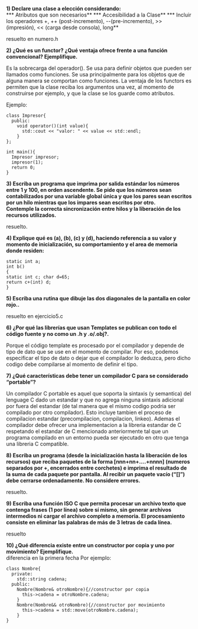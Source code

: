 **1) Declare una clase a elección considerando:**  
    *** Atributos que son necesarios**
    *** Accesibilidad a la Clase**
    *** Incluir los operadores +, ++ (post-incremento), --(pre-incremento), >> (impresión), << (carga desde consola), long**

resuelto en numero.h

**2) ¿Qué es un functor? ¿Qué ventaja ofrece frente a una función convencional? Ejemplifique.**  

Es la sobrecarga del operador(). Se usa para definir objetos que pueden ser llamados como funciones. Se usa principalmente para los objetos que de alguna manera se comportan como funciones. La ventaja de los functors es permiten que la clase reciba los argumentos una vez, al momento de construirse por ejemplo, y que la clase se los guarde como atributos.

Ejemplo:
```
class Impresor{
  public:
    void operator()(int value){
      std::cout << "valor: " << value << std::endl;
    }
};

int main(){
  Impresor impresor;
  impresor(1);
  return 0;
}
```

**3) Escriba un programa que imprima por salida estándar los números entre 1 y 100, en orden ascendente. Se pide que los números sean contabilizados por una variable global única y que los pares sean escritos por un hilo mientras que los impares sean escritos por otro.**  
**Contemple la correcta sincronización entre hilos y la liberación de los recursos utilizados.**  

resuelto.  

**4) Explique qué es (a), (b), (c) y (d), haciendo referencia a su valor y momento de inicialización, su comportamiento y el area de memoria donde residen:**  
```
static int a;
int b()
{
static int c; char d=65;
return c+(int) d;
}
```
**5) Escriba una rutina que dibuje las dos diagonales de la pantalla en color rojo..**  

resuelto en ejercicio5.c

**6) ¿Por qué las librerías que usan Templates se publican con todo el código fuente y no como un .h y .o/.obj?.**  

Porque el código template es procesado por el compilador y depende de tipo de dato que se use en el momento de compilar. Por eso, podemos especificar el tipo de dato o dejar que el compilador lo deduzca, pero dicho codigo debe compilarse al momento de definir el tipo.  

**7) ¿Qué características debe tener un compilador C para se considerado “portable”?**  

Un compilador C portable es aquel que soporta la sintaxis (y semantica) del lenguage C dado un estandar y que no agrega ninguna sintaxis adicional por fuera del estandar (de tal manera que el mismo codigo podria ser compilado por otro compilador). Esto incluye tambien el proceso de compilacion estandar (precompilacion, compilacion, linkeo). Ademas el compilador debe ofrecer una implementacion a la libreria estandar de C respetando el estandar de C mencionado anteriormente tal que un programa compilado en un entorno pueda ser ejecutado en otro que tenga una libreria C compatible.

**8) Escriba un programa (desde la inicialización hasta la liberación de los recursos) que reciba paquetes de la forma [nnn+nn+....+nnnn] (numeros separados por +, encerrados entre corchetes) e imprima el resultado de la suma de cada paquete por pantalla. Al recibir un paquete vacío (“[]”) debe cerrarse ordenadamente. No considere errores.**  

resuelto.

**9) Escriba una función ISO C que permita procesar un archivo texto que contenga frases (1 por línea) sobre sí mismo, sin generar archivos intermedios ni cargar el archivo completo a memoria. El procesamiento consiste en eliminar las palabras de más de 3 letras de cada línea.**  

resuelto

**10) ¿Qué diferencia existe entre un constructor por copia y uno por movimiento? Ejemplifique.**  
diferencia en la primera fecha
Por ejemplo:

```
class Nombre{
  private:
    std::string cadena;
  public:
    Nombre(Nombre& otroNombre){//constructor por copia
      this->cadena = otroNombre.cadena;
    }
    Nombre(Nombre&& otroNombre){//constructor por movimiento
      this->cadena = std::move(otroNombre.cadena);
    }
}
```
